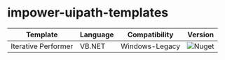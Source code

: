 # impower-uipath-templates

|Template|Language|Compatibility|Version|
|--------|--------|-------------|-------|
|Iterative Performer|VB.NET|Windows-Legacy|![Nuget](https://img.shields.io/nuget/v/Impower.Templates.IterativePerformer.VB.Legacy?style=flat-square)|
